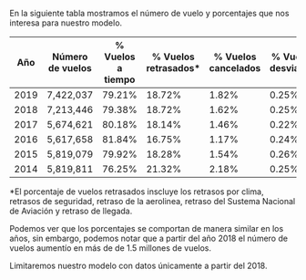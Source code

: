 En la siguiente tabla mostramos el número de vuelo y porcentajes que nos interesa para nuestro modelo.

| Año | Número de vuelos | % Vuelos a tiempo | % Vuelos retrasados* | % Vuelos cancelados | % Vuelos desviados |
|-----|------------------|-------------------|----------------------|---------------------|--------------------|
| 2019 | 7,422,037 | 79.21% | 18.72% | 1.82% | 0.25% |
| 2018 | 7,213,446 | 79.38% | 18.72% | 1.62% | 0.25% |
| 2017 | 5,674,621 | 80.18% | 18.14% | 1.46% | 0.22% |
| 2016 | 5,617,658 | 81.84% | 16.75% | 1.17% | 0.24% |
| 2015 | 5,819,079 | 79.92% | 18.28% | 1.54% | 0.26% |
| 2014 | 5,819,811 | 76.25% | 21.32% | 2.18% | 0.25% |

*El porcentaje de vuelos retrasados inscluye los retrasos por clima, retrasos de seguridad, retraso de la aerolinea, retraso del Sustema Nacional de Aviación y retraso de llegada.

Podemos ver que los porcentajes se comportan de manera similar en los años, sin embargo, podemos notar que a partir del año 2018 el número de vuelos aumentío en más de de 1.5 millones de vuelos.

Limitaremos nuestro modelo con datos únicamente a partir del 2018.

